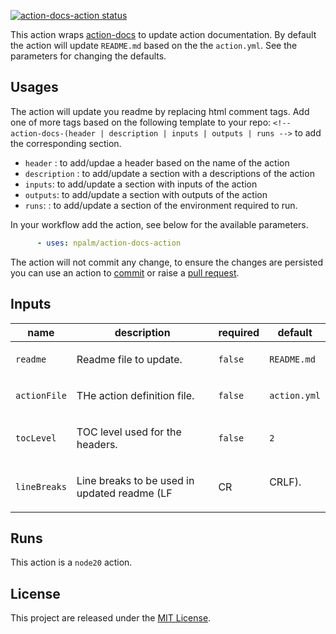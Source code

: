<p>
  <a href="https://github.com/npalm/action-docs-action/actions"><img alt="action-docs-action status" src="https://github.com/npalm/action-docs-action/actions/workflows/ci.yml/badge.svg"></a>
</p>


This action wraps [action-docs](https://github.com/npalm/action-docs) to update action documentation. By default the action will update `README.md` based on the the `action.yml`. See the parameters for changing the defaults.


## Usages

The action will update you readme by replacing html comment tags. Add one of more tags based on the following template to your repo:  `<!-- action-docs-(header | description | inputs | outputs | runs -->` to add the corresponding section.

- `header` : to add/updae a header based on the name of the action
- `description` : to add/update a section with a descriptions of the action
- `inputs`: to add/update a section with inputs of the action
- `outputs`: to add/update a section with outputs of the action
- `runs`: : to add/update a section of the environment required to run.

In your workflow add the action, see below for the available parameters.

```yaml
      - uses: npalm/action-docs-action
```

The action will not commit any change, to ensure the changes are persisted you can use an action to [commit](https://github.com/stefanzweifel/git-auto-commit-action) or raise a [pull request](https://github.com/peter-evans/create-pull-request).


<!-- action-docs-inputs action="action.yml" -->
## Inputs

| name | description | required | default |
| --- | --- | --- | --- |
| `readme` | <p>Readme file to update.</p> | `false` | `README.md` |
| `actionFile` | <p>THe action definition file.</p> | `false` | `action.yml` |
| `tocLevel` | <p>TOC level used for the headers.</p> | `false` | `2` |
| `lineBreaks` | <p>Line breaks to be used in updated readme (LF|CR|CRLF).</p> | `false` | `LF` |
<!-- action-docs-inputs action="action.yml" -->


<!-- action-docs-runs action="action.yml" -->
## Runs

This action is a `node20` action.
<!-- action-docs-runs action="action.yml" -->
## License

This project are released under the [MIT License](./LICENSE).
